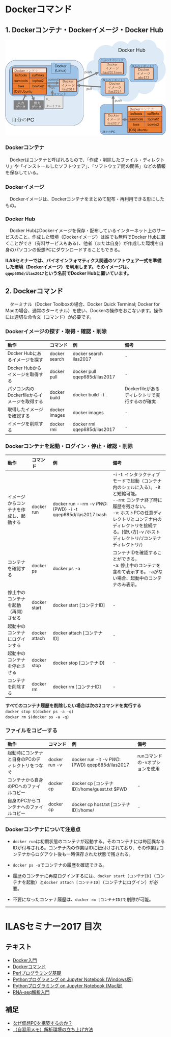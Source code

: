 # Dockerコマンド

## 1. Dockerコンテナ・Dockerイメージ・Docker Hub
![Dockerイメージ図](../Images/docker1.png "イメージとコンテナ")

### Dockerコンテナ
　Dockerはコンテナと呼ばれるもので、「作成・削除したファイル・ディレクトリ」や「インストールしたソフトウェア」、「ソフトウェア間の関係」などの情報を保存している。

### Dockerイメージ
　Dockerイメージは、Dockerコンテナをまとめて配布・再利用できる形にしたもの。

### Docker Hub
　Docker HubはDockerイメージを保存・配布しているインターネット上のサービスのこと。作成した環境（Dockerイメージ）は誰でも無料でDocker Hubに置くことができ（有料サービスもある）、他者（または自身）が作成した環境を自身のパソコンの仮想PCにダウンロードすることもできる。

__ILASセミナーでは、バイオインフォマティクス関連のソフトウェア一式を準備した環境（Dockerイメージ）を利用します。そのイメージは、`qqep685d/ilas2017`という名前でDocker Hubに置いています。__

## 2. Dockerコマンド
　ターミナル（Docker Toolboxの場合、Docker Quick Terminal; Docker for Macの場合、通常のターミナル）を使い、Dockerの操作をおこないます。操作には適切な命令文（コマンド）が必要です。

### Dockerイメージの探す・取得・確認・削除

|動作|コマンド|例|備考|
|:-|:-|:-|:-|
|Docker Hubにあるイメージを探す|docker search|docker search ilas2017|-|
|Docker Hubからイメージを取得する|docker pull|docker pull qqep685d/ilas2017|-|
|パソコン内のDockerfileからイメージを取得する|docker build|docker build -t .|Dockerfileがあるディレクトリで実行するのが確実|
|取得したイメージを確認する|docker images|docker images|-|
|イメージを削除する|docker rmi|docker rmi qqep685d/ilas2017|-|


### Dockerコンテナを起動・ログイン・停止・確認・削除

|動作|コマンド|例|備考|
|:-|:-|:-|:-|
|イメージからコンテナを作成し、起動する|docker run|docker run --rm -v ${PWD}:${PWD} -i -t qqep685d/ilas2017 bash|-i -t: インタラクティブモードで起動（コンテナ内のシェルに入る）。-itと短縮可能。<br> --rm: コンテナ終了時に履歴を残さない。<br> -v: ホストPCの任意ディレクトリとコンテナ内のディレクトリを接続する。[使い方]-v /ホストディレクトリ/:/コンテナディレクトリ/）|
|コンテナを確認する|docker ps|docker ps -a|コンテナIDを確認することができる。<br> -a: 停止中のコンテナを含めて表示する。-aがない場合、起動中のコンテナのみ表示。|
|停止中のコンテナを起動（再開）させる|docker start|docker start [コンテナID]|-|
|起動中のコンテナにログインする|docker attach|docker attach [コンテナID]|-|
|起動中のコンテナを停止させる|docker stop|docker stop [コンテナID]|-|
|コンテナを削除する|docker rm|docker rm [コンテナID]|-|

__すべてのコンテナ履歴を削除したい場合は次の2コマンドを実行する__  
`docker stop $(docker ps -a -q)`  
`docker rm $(docker ps -a -q)`

### ファイルをコピーする

|動作|コマンド|例|備考|
|:-|:-|:-|:-|
|起動時にコンテナと自身のPCのディレクトリをつなぐ|docker run -v|docker run -it -v ${PWD}:${PWD} qqep685d/ilas2017|runコマンドの-vオプションを使用|
|コンテナから自身のPCへのファイルコピー|docker cp|docker cp [コンテナID]:/home/guest.txt $PWD|-|
|自身のPCからコンテナへのファイルコピー|docker cp|docker cp host.txt [コンテナID]:/home/|-|

### Dockerコンテナについて注意点
- `docker run`は初期状態のコンテナが起動する。そのコンテナには毎回異なるIDが付与される。コンテナ内の作業はIDに紐付けされており、その作業はコンテナからログアウト後も一時保存された状態で残される。  

- `docker ps -a`でコンテナの履歴を確認できる。

- 履歴のコンテナに再度ログインするには、`docker start [コンテナID]`（コンテナを起動）と`docker attach [コンテナID]`（コンテナにログイン）が必要。

- 不要になったコンテナ履歴は、`docker rm [コンテナID]`で削除が可能。

---

# ILASセミナー2017 目次
## テキスト
- [Docker入門](./00_Starting_Docker.md)
- [Dockerコマンド](./01_Docker_Commands.md)
- [Perlプログラミング基礎](./02_Intro_Perl.md)
- [Pythonプログラミング on Jupyter Notebook (Windows版)](./03_1_Python_on_Jupyter_for_Windows.md)
- [Pythonプログラミング on Jupyter Notebook (Mac版)](./03_2_Python_on_Jupyter_for_Mac.md)
- [RNA-seq解析入門](./04_RNA-seq_analysis.md)

## 補足
- [なぜ仮想PCを構築するのか？](./XX_Why_use_docker.md)
- [（自習用メモ）解析環境の立ち上げ方法](./YY_Memo_for_self-training.md)
